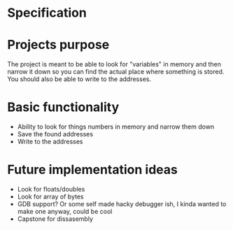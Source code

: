 # Specification

# Projects purpose
The project is meant to be able to look for "variables" in memory and then narrow it down so you can find the actual place where something is stored.
You should also be able to write to the addresses.


# Basic functionality
- Ability to look for things numbers in memory and narrow them down
- Save the found addresses
- Write to the addresses

# Future implementation ideas
- Look for floats/doubles
- Look for array of bytes
- GDB support? Or some self made hacky debugger ish, I kinda wanted to make one anyway, could be cool
- Capstone for dissasembly
